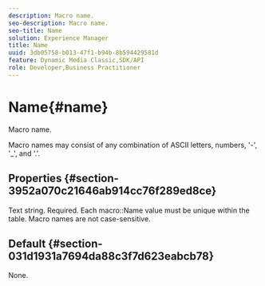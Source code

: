 ```yaml
---
description: Macro name.
seo-description: Macro name.
seo-title: Name
solution: Experience Manager
title: Name
uuid: 3db05758-b013-47f1-b94b-8b594429581d
feature: Dynamic Media Classic,SDK/API
role: Developer,Business Practitioner
---
```


# Name{#name}

Macro name.

 Macro names may consist of any combination of ASCII letters, numbers, '-', '_', and '.'.

## Properties {#section-3952a070c21646ab914cc76f289ed8ce}

Text string. Required. Each macro::Name value must be unique within the table. Macro names are not case-sensitive.

## Default {#section-031d1931a7694da88c3f7d623eabcb78}

None. 
